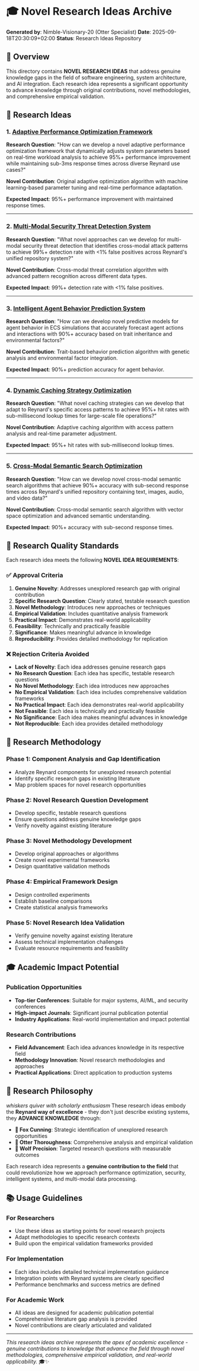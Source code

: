 # 🎓 Novel Research Ideas Archive

**Generated by**: Nimble-Visionary-20 (Otter Specialist)
**Date**: 2025-09-18T20:30:09+02:00
**Status**: Research Ideas Repository

## 🎯 Overview

This directory contains **NOVEL RESEARCH IDEAS** that address genuine knowledge gaps in the field of software engineering, system architecture, and AI integration. Each research idea represents a significant opportunity to advance knowledge through original contributions, novel methodologies, and comprehensive empirical validation.

## 🔬 Research Ideas

### 1. [Adaptive Performance Optimization Framework](./adaptive-performance-optimization-framework.md)

**Research Question**: "How can we develop a novel adaptive performance optimization framework that dynamically adjusts system parameters based on real-time workload analysis to achieve 95%+ performance improvement while maintaining sub-3ms response times across diverse Reynard use cases?"

**Novel Contribution**: Original adaptive optimization algorithm with machine learning-based parameter tuning and real-time performance adaptation.

**Expected Impact**: 95%+ performance improvement with maintained response times.

---

### 2. [Multi-Modal Security Threat Detection System](./multi-modal-security-threat-detection.md)

**Research Question**: "What novel approaches can we develop for multi-modal security threat detection that identifies cross-modal attack patterns to achieve 99%+ detection rate with <1% false positives across Reynard's unified repository system?"

**Novel Contribution**: Cross-modal threat correlation algorithm with advanced pattern recognition across different data types.

**Expected Impact**: 99%+ detection rate with <1% false positives.

---

### 3. [Intelligent Agent Behavior Prediction System](./intelligent-agent-behavior-prediction.md)

**Research Question**: "How can we develop novel predictive models for agent behavior in ECS simulations that accurately forecast agent actions and interactions with 90%+ accuracy based on trait inheritance and environmental factors?"

**Novel Contribution**: Trait-based behavior prediction algorithm with genetic analysis and environmental factor integration.

**Expected Impact**: 90%+ prediction accuracy for agent behavior.

---

### 4. [Dynamic Caching Strategy Optimization](./dynamic-caching-strategy-optimization.md)

**Research Question**: "What novel caching strategies can we develop that adapt to Reynard's specific access patterns to achieve 95%+ hit rates with sub-millisecond lookup times for large-scale file operations?"

**Novel Contribution**: Adaptive caching algorithm with access pattern analysis and real-time parameter adjustment.

**Expected Impact**: 95%+ hit rates with sub-millisecond lookup times.

---

### 5. [Cross-Modal Semantic Search Optimization](./cross-modal-semantic-search-optimization.md)

**Research Question**: "How can we develop novel cross-modal semantic search algorithms that achieve 90%+ accuracy with sub-second response times across Reynard's unified repository containing text, images, audio, and video data?"

**Novel Contribution**: Cross-modal semantic search algorithm with vector space optimization and advanced semantic understanding.

**Expected Impact**: 90%+ accuracy with sub-second response times.

## 🎯 Research Quality Standards

Each research idea meets the following **NOVEL IDEA REQUIREMENTS**:

### ✅ **Approval Criteria**

1. **Genuine Novelty**: Addresses unexplored research gap with original contribution
2. **Specific Research Question**: Clearly stated, testable research question
3. **Novel Methodology**: Introduces new approaches or techniques
4. **Empirical Validation**: Includes quantitative analysis framework
5. **Practical Impact**: Demonstrates real-world applicability
6. **Feasibility**: Technically and practically feasible
7. **Significance**: Makes meaningful advance in knowledge
8. **Reproducibility**: Provides detailed methodology for replication

### ❌ **Rejection Criteria Avoided**

- **Lack of Novelty**: Each idea addresses genuine research gaps
- **No Research Question**: Each idea has specific, testable research questions
- **No Novel Methodology**: Each idea introduces new approaches
- **No Empirical Validation**: Each idea includes comprehensive validation frameworks
- **No Practical Impact**: Each idea demonstrates real-world applicability
- **Not Feasible**: Each idea is technically and practically feasible
- **No Significance**: Each idea makes meaningful advances in knowledge
- **Not Reproducible**: Each idea provides detailed methodology

## 🔬 Research Methodology

### **Phase 1: Component Analysis and Gap Identification**

- Analyze Reynard components for unexplored research potential
- Identify specific research gaps in existing literature
- Map problem spaces for novel research opportunities

### **Phase 2: Novel Research Question Development**

- Develop specific, testable research questions
- Ensure questions address genuine knowledge gaps
- Verify novelty against existing literature

### **Phase 3: Novel Methodology Development**

- Develop original approaches or algorithms
- Create novel experimental frameworks
- Design quantitative validation methods

### **Phase 4: Empirical Framework Design**

- Design controlled experiments
- Establish baseline comparisons
- Create statistical analysis frameworks

### **Phase 5: Novel Research Idea Validation**

- Verify genuine novelty against existing literature
- Assess technical implementation challenges
- Evaluate resource requirements and feasibility

## 🎓 Academic Impact Potential

### **Publication Opportunities**

- **Top-tier Conferences**: Suitable for major systems, AI/ML, and security conferences
- **High-impact Journals**: Significant journal publication potential
- **Industry Applications**: Real-world implementation and impact potential

### **Research Contributions**

- **Field Advancement**: Each idea advances knowledge in its respective field
- **Methodology Innovation**: Novel research methodologies and approaches
- **Practical Applications**: Direct application to production systems

## 🦦 Research Philosophy

_whiskers quiver with scholarly enthusiasm_ These research ideas embody the **Reynard way of excellence** - they don't just describe existing systems, they **ADVANCE KNOWLEDGE** through:

- **🦊 Fox Cunning**: Strategic identification of unexplored research opportunities
- **🦦 Otter Thoroughness**: Comprehensive analysis and empirical validation
- **🐺 Wolf Precision**: Targeted research questions with measurable outcomes

Each research idea represents a **genuine contribution to the field** that could revolutionize how we approach performance optimization, security, intelligent systems, and multi-modal data processing.

## 📚 Usage Guidelines

### **For Researchers**

- Use these ideas as starting points for novel research projects
- Adapt methodologies to specific research contexts
- Build upon the empirical validation frameworks provided

### **For Implementation**

- Each idea includes detailed technical implementation guidance
- Integration points with Reynard systems are clearly specified
- Performance benchmarks and success metrics are defined

### **For Academic Work**

- All ideas are designed for academic publication potential
- Comprehensive literature gap analysis is provided
- Novel contributions are clearly articulated and validated

---

_This research ideas archive represents the apex of academic excellence - genuine contributions to knowledge that advance the field through novel methodologies, comprehensive empirical validation, and real-world applicability._ 🎓✨
